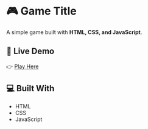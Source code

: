 # 🎮 Game Title

A simple game built with **HTML, CSS, and JavaScript**.

## 🚀 Live Demo
👉 [Play Here]([https://yourgame.netlify.app](https://courageous-genie-43fb53.netlify.app/))

## 💻 Built With
- HTML
- CSS
- JavaScript
